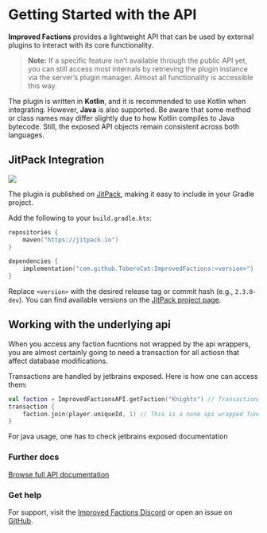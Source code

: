 # Getting Started with the API

**Improved Factions** provides a lightweight API that can be used by external plugins to interact with its core functionality.

> **Note:** If a specific feature isn’t available through the public API yet, you can still access most internals by retrieving the plugin instance via the server’s plugin manager. Almost all functionality is accessible this way.

The plugin is written in **Kotlin**, and it is recommended to use Kotlin when integrating. However, **Java** is also supported. Be aware that some method or class names may differ slightly due to how Kotlin compiles to Java bytecode. Still, the exposed API objects remain consistent across both languages.

## JitPack Integration

[![](https://jitpack.io/v/ToberoCat/ImprovedFactions.svg)](https://jitpack.io/#ToberoCat/ImprovedFactions)

The plugin is published on [JitPack](https://jitpack.io), making it easy to include in your Gradle project.

Add the following to your `build.gradle.kts`:

```kotlin
repositories {
    maven("https://jitpack.io")
}

dependencies {
    implementation("com.github.ToberoCat:ImprovedFactions:<version>")
}
```

Replace `<version>` with the desired release tag or commit hash (e.g., `2.3.0-dev`). You can find available versions on the [JitPack project page](https://jitpack.io/#ToberoCat/ImprovedFactions).

## Working with the underlying api

When you access any faction fucntions not wrapped by the api wrappers, you are almost certainly going to need a transaction for all actiosn that affect database modifications.

Transactions are handled by jetbrains exposed. Here is how one can access them:

```kotlin
val faction = ImprovedFactionsAPI.getFaction("Knights") // Transactions handled by the api wrapper
transaction {
    faction.join(player.uniqueId, 1) // This is a none api wrapped function, joining a player, therefore one needs to provide transaction
}
```

For java usage, one has to check jetbrains exposed documentation

### Further docs

<a href="/ImprovedFactions/api/index.html" target="_blank" rel="noopener noreferrer">Browse full API documentation</a>

### Get help

For support, visit the [Improved Factions Discord](https://discord.com/invite/VmSbFNZejz) or open an issue on [GitHub](https://github.com/ToberoCat/ImprovedFactions).
